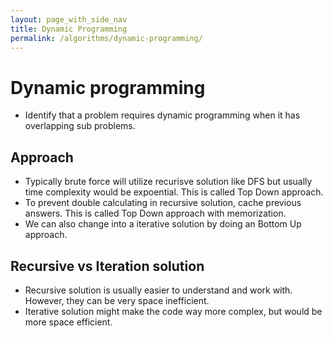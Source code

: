```yaml
---
layout: page_with_side_nav
title: Dynamic Programming
permalink: /algorithms/dynamic-programming/
---
```


# Dynamic programming 
- Identify that a problem requires dynamic programming when it has overlapping sub problems.

## Approach
- Typically brute force will utilize recurisve solution like DFS but usually time complexity would be expoential. This is called Top Down approach.
- To prevent double calculating in recursive solution, cache previous answers. This is called Top Down approach with memorization.
- We can also change into a iterative solution by doing an Bottom Up approach.

## Recursive vs Iteration solution
- Recursive solution is usually easier to understand and work with. However, they can be very space inefficient.
- Iterative solution might make the code way more complex, but would be more space efficient.  